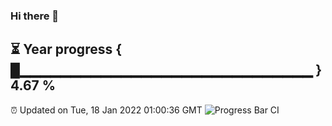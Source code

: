 ### Hi there 👋
⏳ Year progress { █▁▁▁▁▁▁▁▁▁▁▁▁▁▁▁▁▁▁▁▁▁▁▁▁▁▁▁▁▁ } 4.67 %
---
⏰ Updated on Tue, 18 Jan 2022 01:00:36 GMT
![Progress Bar CI](https://github.com/liununu/liununu/workflows/Progress%20Bar%20CI/badge.svg)
